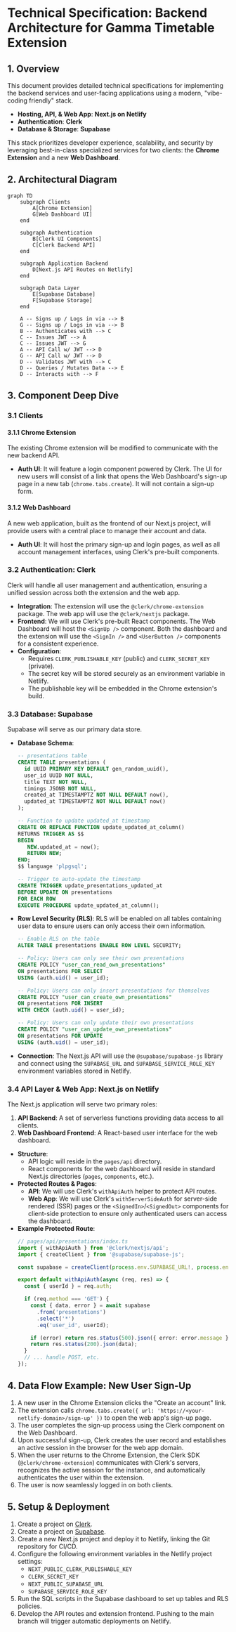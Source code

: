 # Technical Specification: Backend Architecture for Gamma Timetable Extension

## 1. Overview

This document provides detailed technical specifications for implementing the backend services and user-facing applications using a modern, "vibe-coding friendly" stack.

*   **Hosting, API, & Web App**: **Next.js on Netlify**
*   **Authentication**: **Clerk**
*   **Database & Storage**: **Supabase**

This stack prioritizes developer experience, scalability, and security by leveraging best-in-class specialized services for two clients: the **Chrome Extension** and a new **Web Dashboard**.

## 2. Architectural Diagram

```mermaid
graph TD
    subgraph Clients
        A[Chrome Extension]
        G[Web Dashboard UI]
    end

    subgraph Authentication
        B[Clerk UI Components]
        C[Clerk Backend API]
    end

    subgraph Application Backend
        D[Next.js API Routes on Netlify]
    end

    subgraph Data Layer
        E[Supabase Database]
        F[Supabase Storage]
    end

    A -- Signs up / Logs in via --> B
    G -- Signs up / Logs in via --> B
    B -- Authenticates with --> C
    C -- Issues JWT --> A
    C -- Issues JWT --> G
    A -- API Call w/ JWT --> D
    G -- API Call w/ JWT --> D
    D -- Validates JWT with --> C
    D -- Queries / Mutates Data --> E
    D -- Interacts with --> F
```

## 3. Component Deep Dive

### 3.1 Clients

#### 3.1.1 Chrome Extension
The existing Chrome extension will be modified to communicate with the new backend API.
- **Auth UI**: It will feature a login component powered by Clerk. The UI for new users will consist of a link that opens the Web Dashboard's sign-up page in a new tab (`chrome.tabs.create`). It will not contain a sign-up form.

#### 3.1.2 Web Dashboard
A new web application, built as the frontend of our Next.js project, will provide users with a central place to manage their account and data.
- **Auth UI**: It will host the primary sign-up and login pages, as well as all account management interfaces, using Clerk's pre-built components.

### 3.2 Authentication: Clerk
Clerk will handle all user management and authentication, ensuring a unified session across both the extension and the web app.

*   **Integration**: The extension will use the `@clerk/chrome-extension` package. The web app will use the `@clerk/nextjs` package.
*   **Frontend**: We will use Clerk's pre-built React components. The Web Dashboard will host the `<SignUp />` component. Both the dashboard and the extension will use the `<SignIn />` and `<UserButton />` components for a consistent experience.
*   **Configuration**:
    *   Requires `CLERK_PUBLISHABLE_KEY` (public) and `CLERK_SECRET_KEY` (private).
    *   The secret key will be stored securely as an environment variable in Netlify.
    *   The publishable key will be embedded in the Chrome extension's build.

### 3.3 Database: Supabase

Supabase will serve as our primary data store.

*   **Database Schema**:
    ```sql
    -- presentations table
    CREATE TABLE presentations (
      id UUID PRIMARY KEY DEFAULT gen_random_uuid(),
      user_id UUID NOT NULL,
      title TEXT NOT NULL,
      timings JSONB NOT NULL,
      created_at TIMESTAMPTZ NOT NULL DEFAULT now(),
      updated_at TIMESTAMPTZ NOT NULL DEFAULT now()
    );

    -- Function to update updated_at timestamp
    CREATE OR REPLACE FUNCTION update_updated_at_column()
    RETURNS TRIGGER AS $$
    BEGIN
       NEW.updated_at = now();
       RETURN NEW;
    END;
    $$ language 'plpgsql';

    -- Trigger to auto-update the timestamp
    CREATE TRIGGER update_presentations_updated_at
    BEFORE UPDATE ON presentations
    FOR EACH ROW
    EXECUTE PROCEDURE update_updated_at_column();
    ```
*   **Row Level Security (RLS)**: RLS will be enabled on all tables containing user data to ensure users can only access their own information.
    ```sql
    -- Enable RLS on the table
    ALTER TABLE presentations ENABLE ROW LEVEL SECURITY;

    -- Policy: Users can only see their own presentations
    CREATE POLICY "user_can_read_own_presentations"
    ON presentations FOR SELECT
    USING (auth.uid() = user_id);

    -- Policy: Users can only insert presentations for themselves
    CREATE POLICY "user_can_create_own_presentations"
    ON presentations FOR INSERT
    WITH CHECK (auth.uid() = user_id);

    -- Policy: Users can only update their own presentations
    CREATE POLICY "user_can_update_own_presentations"
    ON presentations FOR UPDATE
    USING (auth.uid() = user_id);
    ```
*   **Connection**: The Next.js API will use the `@supabase/supabase-js` library and connect using the `SUPABASE_URL` and `SUPABASE_SERVICE_ROLE_KEY` environment variables stored in Netlify.

### 3.4 API Layer & Web App: Next.js on Netlify

The Next.js application will serve two primary roles:
1.  **API Backend**: A set of serverless functions providing data access to all clients.
2.  **Web Dashboard Frontend**: A React-based user interface for the web dashboard.

*   **Structure**:
    *   API logic will reside in the `pages/api` directory.
    *   React components for the web dashboard will reside in standard Next.js directories (`pages`, `components`, etc.).
*   **Protected Routes & Pages**:
    *   **API**: We will use Clerk's `withApiAuth` helper to protect API routes.
    *   **Web App**: We will use Clerk's `withServerSideAuth` for server-side rendered (SSR) pages or the `<SignedIn>`/`<SignedOut>` components for client-side protection to ensure only authenticated users can access the dashboard.
*   **Example Protected Route**:
    ```typescript
    // pages/api/presentations/index.ts
    import { withApiAuth } from '@clerk/nextjs/api';
    import { createClient } from '@supabase/supabase-js';

    const supabase = createClient(process.env.SUPABASE_URL!, process.env.SUPABASE_SERVICE_ROLE_KEY!);

    export default withApiAuth(async (req, res) => {
      const { userId } = req.auth;

      if (req.method === 'GET') {
        const { data, error } = await supabase
          .from('presentations')
          .select('*')
          .eq('user_id', userId);

        if (error) return res.status(500).json({ error: error.message });
        return res.status(200).json(data);
      }
      // ... handle POST, etc.
    });
    ```

## 4. Data Flow Example: New User Sign-Up

1.  A new user in the Chrome Extension clicks the "Create an account" link.
2.  The extension calls `chrome.tabs.create({ url: 'https://<your-netlify-domain>/sign-up' })` to open the web app's sign-up page.
3.  The user completes the sign-up process using the Clerk component on the Web Dashboard.
4.  Upon successful sign-up, Clerk creates the user record and establishes an active session in the browser for the web app domain.
5.  When the user returns to the Chrome Extension, the Clerk SDK (`@clerk/chrome-extension`) communicates with Clerk's servers, recognizes the active session for the instance, and automatically authenticates the user within the extension.
6.  The user is now seamlessly logged in on both clients.

## 5. Setup & Deployment

1.  Create a project on [Clerk](https://clerk.com/).
2.  Create a project on [Supabase](https://supabase.com/).
3.  Create a new Next.js project and deploy it to Netlify, linking the Git repository for CI/CD.
4.  Configure the following environment variables in the Netlify project settings:
    *   `NEXT_PUBLIC_CLERK_PUBLISHABLE_KEY`
    *   `CLERK_SECRET_KEY`
    *   `NEXT_PUBLIC_SUPABASE_URL`
    *   `SUPABASE_SERVICE_ROLE_KEY`
5.  Run the SQL scripts in the Supabase dashboard to set up tables and RLS policies.
6.  Develop the API routes and extension frontend. Pushing to the main branch will trigger automatic deployments on Netlify. 